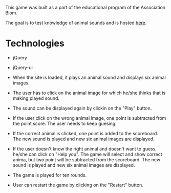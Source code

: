 This game was built as a part of the educational program of the Association Biom.

The goal is to test knowledge of animal sounds and is hosted [here]( https://nivethaa15.github.io/Guess-The-Animal/).

# Technologies
- jQuery
- jQuery-ui



- When the site is loaded, it plays an animal sound and displays six animal images.
- The user has to click on the animal image for which he/she thinks that is making played sound.
- The sound can be displayed again by clickin on the "Play" button.
- If the user click on the wrong animal image, one point is subtracted from the point score. The user needs to keep guesing.
- If the correct animal is clicked, one point is added to the scoreboard.
The new sound is played and new six animal images are displayed.
- If the user doesn't know the right animal and doesn't want to guess, he/she can click on "Help you".
The game will select and show correct anima, but two point will be subtracted from the scoreboard.
The new sound is played and new six animal images are displayed.
- The game is played for ten rounds.
- User can restart the game by clicking on the "Restart" button.
